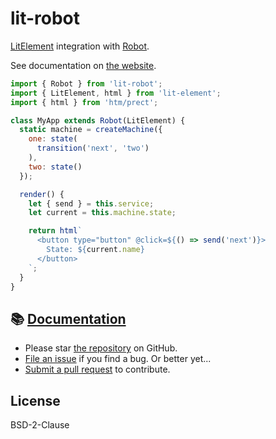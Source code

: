 # lit-robot

[LitElement](https://lit-element.polymer-project.org/) integration with [Robot](https://thisrobot.life/).

See documentation on [the website](https://thisrobot.life/integrations/lit-robot.html).

```js
import { Robot } from 'lit-robot';
import { LitElement, html } from 'lit-element';
import { html } from 'htm/prect';

class MyApp extends Robot(LitElement) {
  static machine = createMachine({
    one: state(
      transition('next', 'two')
    ),
    two: state()
  });

  render() {
    let { send } = this.service;
    let current = this.machine.state;

    return html`
      <button type="button" @click=${() => send('next')}>
        State: ${current.name}
      </button>
    `;
  }
}
```

## 📚 [Documentation](https://thisrobot.life/integrations/lit-robot.html)

* Please star [the repository](https://github.com/matthewp/robot) on GitHub.
* [File an issue](https://github.com/matthewp/robot/issues) if you find a bug. Or better yet...
* [Submit a pull request](https://github.com/matthewp/robot/compare) to contribute.

## License

BSD-2-Clause